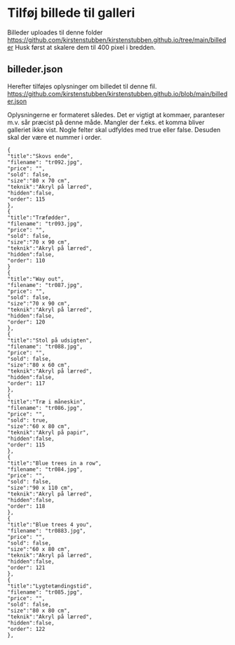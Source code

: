 # Tilføj billede til galleri

Billeder uploades til denne folder https://github.com/kirstenstubben/kirstenstubben.github.io/tree/main/billeder
Husk først at skalere dem til 400 pixel i bredden.


## billeder.json
Herefter tilføjes oplysninger om billedet til denne fil.
https://github.com/kirstenstubben/kirstenstubben.github.io/blob/main/billeder.json


Oplysningerne er formateret således.
Det er vigtigt at kommaer, paranteser m.v. sår præcist på denne måde. Mangler der f.eks. et komma bliver galleriet ikke vist.
Nogle felter skal udfyldes med true eller false. Desuden skal der være et nummer i order.

    {
    "title":"Skovs ende",
    "filename": "tr092.jpg",
    "price": "",
    "sold": false,
    "size":"80 x 70 cm",
    "teknik":"Akryl på lærred",
    "hidden":false,
    "order": 115
    },    
    {
    "title":"Træfødder",
    "filename": "tr093.jpg",
    "price": "",
    "sold": false,
    "size":"70 x 90 cm",
    "teknik":"Akryl på lærred",
    "hidden":false,
    "order": 110
    }
    {
    "title":"Way out",
    "filename": "tr087.jpg",
    "price": "",
    "sold": false,
    "size":"70 x 90 cm",
    "teknik":"Akryl på lærred",
    "hidden":false,
    "order": 120
    },
    {
    "title":"Stol på udsigten",
    "filename": "tr088.jpg",
    "price": "",
    "sold": false,
    "size":"80 x 60 cm",
    "teknik":"Akryl på lærred",
    "hidden":false,
    "order": 117
    },
    {
    "title":"Træ i måneskin",
    "filename": "tr086.jpg",
    "price": "",
    "sold": true,
    "size":"60 x 80 cm",
    "teknik":"Akryl på papir",
    "hidden":false,
    "order": 115
    },
    {
    "title":"Blue trees in a row",
    "filename": "tr084.jpg",
    "price": "",
    "sold": false,
    "size":"90 x 110 cm",
    "teknik":"Akryl på lærred",
    "hidden":false,
    "order": 118
    },
    {
    "title":"Blue trees 4 you",
    "filename": "tr0883.jpg",
    "price": "",
    "sold": false,
    "size":"60 x 80 cm",
    "teknik":"Akryl på lærred",
    "hidden":false,
    "order": 121
    },
    {
    "title":"Lygtetændingstid",
    "filename": "tr085.jpg",
    "price": "",
    "sold": false,
    "size":"80 x 80 cm",
    "teknik":"Akryl på lærred",
    "hidden":false,
    "order": 122
    },
   
   
   
   

